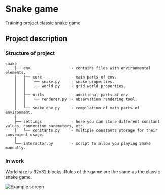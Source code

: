 # Snake game
Training project classic snake game  
  
## Project description  
### Structure of project 

```` 
snake
    ├── env                  - contains files with environmental elements.
    │   ├── core             - main parts of env. 
    │   │   ├── snake.py     - snake properties.
    │   │   └── world.py     - grid world properties.
    │   │
    │   ├── utils            - additional parts of env
    │   │   └── renderer.py  - observation rendering tool. 
    │   │
    │   └── snake_env.py     - compilation of main parts of environment.
    │
    ├── settings             - here you can store different constant values, connection parameters, etc.
    │   └── constants.py     - multiple constants storage for their convenient usage.
    │
    └── interactor.py        - script to allow you playing Snake manually.

````   
### In work  
World size is 32x32 blocks. Rules of the game are the same as the classic snake game.  
   
![Example screen](https://user-images.githubusercontent.com/77074682/122379209-5045c000-cf6f-11eb-83d6-9481c3893cd5.png 'Example screen')
